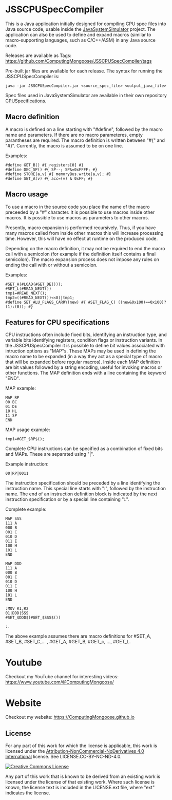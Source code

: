 # JSSCPUSpecCompiler
This is a Java application initially designed for compiling CPU spec files into Java source code, usable inside the [JavaSystemSimulator](https://github.com/ComputingMongoose/JavaSystemSimulator) project.
The application can also be used to define and expand macros (similar to macro-supporting languages, such as C/C++/ASM) in any Java source code.

Releases are available as Tags: https://github.com/ComputingMongoose/JSSCPUSpecCompiler/tags

Pre-built jar files are available for each release. The syntax for running the JSSCPUSpecCompiler is:
```
java -jar JSSCPUSpecCompiler.jar <source_spec_file> <output_java_file>
```

Spec files used in JavaSystemSimulator are available in their own repository [CPUSpecifications](https://github.com/ComputingMongoose/CPUSpecifications).

## Macro definition
A macro is defined on a line starting with "#define", followed by the macro name and parameters. If there are no macro parameteres, empty parantheses are required. The macro definition is written between "#{" and "#}". Currently, the macro is assumed to be on one line.

Examples:
```
#define GET_B() #{ registers[0] #}
#define DEC_SP() #{ SP--; SP&=0xFFFF; #}
#define STORE(a,v) #{ memoryBus.write(a,v); #}
#define SET_A(v) #{ acc=(v) & 0xFF; #}
```

## Macro usage
To use a macro in the source code you place the name of the macro preceeded by a "#" character. It is possible to use macros inside other macros. It is possible to use macros as parameters to other macros. 

Presently, macro expansion is performed recursively. Thus, if you have many macros called from inside other macros this will increase processing time. However, this will have no effect at runtime on the produced code.

Depending on the macro definition, it may not be required to end the macro call with a semicolon (for example if the definition itself contains a final semicolon). The macro expansion process does not impose any rules on ending the call with or without a semicolon.

Examples:
```
#SET_A(#LOAD(#GET_DE()));
#SET_L(#READ_NEXT())
tmp1=#READ_NEXT();
tmp2=((#READ_NEXT())<<8)|tmp1;
#define SET_ALU_FLAGS_CARRY(new) #{ #SET_FLAG_C( ((new&0x100)==0x100)?(1):(0)); #}
```

## Features for CPU specifications
CPU instructions often include fixed bits, identifying an instruction type, and variable bits identifying registers, condition flags or instruction variants. In the JSSCPUSpecCompiler it is possible to define bit values associated with intruction options as "MAP"s. These MAPs may be used in defining the macro name to be expanded (in a way they act as a special type of macro that will be expanded before regular macros). Inside each MAP definition are bit values followed by a string encoding, useful for invoking macros or other functions. The MAP definition ends with a line containing the keyword "END".

MAP example:
```
MAP RP
00 BC
01 DE
10 HL
11 SP
END
```

MAP usage example:
```
tmp1=#GET_$RP$();
```

Complete CPU instructions can be specified as a combination of fixed bits and MAPs. These are separated using "|".

Example instruction:
```
00|RP|0011
```

The instruction specification should be preceded by a line identifying the instruction name. This special line starts with ":", followed by the instruction name. The end of an instruction definition block is indicated by the next instruction specification or by a special line containing ":.".

Complete example:
```
MAP SSS
111 A
000 B
001 C
010 D
011 E
100 H
101 L
END

MAP DDD
111 A
000 B
001 C
010 D
011 E
100 H
101 L
END

:MOV R1,R2
01|DDD|SSS
#SET_$DDD$(#GET_$SSS$())

:.

```
The above example assumes there are macro definitions for #SET_A, #SET_B, #SET_C,... , #GET_A, #GET_B, #GET_c, ..., #GET_L.


# Youtube

Checkout my YouTube channel for interesting videos: https://www.youtube.com/@ComputingMongoose/

# Website

Checkout my website: https://ComputingMongoose.github.io


## License

For any part of this work for which the license is applicable, this work is licensed under the [Attribution-NonCommercial-NoDerivatives 4.0 International](http://creativecommons.org/licenses/by-nc-nd/4.0/) license. See LICENSE.CC-BY-NC-ND-4.0.

<a rel="license" href="http://creativecommons.org/licenses/by-nc-nd/4.0/"><img alt="Creative Commons License" style="border-width:0" src="https://i.creativecommons.org/l/by-nc-nd/4.0/88x31.png" /></a>

Any part of this work that is known to be derived from an existing work is licensed under the license of that existing work. Where such license is known, the license text is included in the LICENSE.ext file, where "ext" indicates the license.

